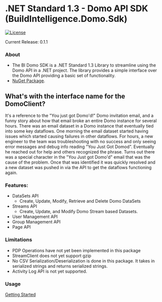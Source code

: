 
# .NET Standard 1.3 - Domo API SDK (BuildIntelligence.Domo.Sdk)
[![License](https://img.shields.io/badge/license-MIT-blue.svg?style=flat)](http://www.opensource.org/licenses/MIT)

Current Release: 0.1.1

### About

* The BI Domo SDK is a .NET Standard 1.3 Library to streamline using the Domo API in a .NET project. The library provides a simple interface over the Domo API providing a basic set of functionality.
* [NuGet Package](https://www.nuget.org/packages/BuildIntelligence.Domo.Sdk/).

## What's with the interface name for the DomoClient?
It's a reference to the "You just got Domo'd!" Domo invitation email, and a funny story about how that email broke an entire Domo instance for several hours.
There was an email dataset in a Domo instance that eventually tied into some key dataflows. One morning the email dataset started having issues which started causing failures in other dataflows. For hours, a new engineer to the team was troubleshooting with no success and only seeing error messages and debug info reading "You Just Got Domod". Eventually he reached out for help and others recognized the phrase. Turns out there was a special character in the "You Just got Domo'd" email that was the cause of the problem. Once that was identified it was quickly resolved and a new dataset was pushed in via the API to get the dataflows functioning again.

### Features:
- DataSets API
	- Create, Update, Modify, Retrieve and Delete Domo DataSets
- Streams API
	- Create, Update, and Modify Domo Stream based Datasets.
- User Management API
- Group Management API
- Page API

### Limitations
- PDP Operations have not yet been implemented in this package
- StreamClient does not yet support gzip
- No CSV Serialization/Deserialization is done in this package. It takes in serialized strings and returns serialized strings.
- Activity Log API is not yet supported.

### Usage

[Getting Started](./GettingStarted.md)